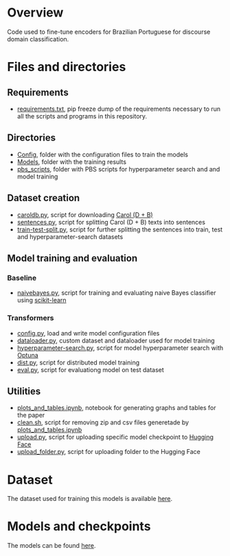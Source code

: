 # Overview

Code used to fine-tune encoders for Brazilian Portuguese for discourse domain classification.

# Files and directories
## Requirements
- [requirements.txt](./requirements.txt), pip freeze dump of the requirements necessary to run all the scripts and programs in this repository.

## Directories
- [Config](./Config), folder with the configuration files to train the models
- [Models](./Models), folder with the training results
- [pbs_scripts](./pbs_scripts), folder with PBS scripts for hyperparameter search and and model training

## Dataset creation
- [caroldb.py](./caroldb.py), script for downloading [Carol (D + B)](https://github.com/marianasturzeneker/SubcorporaCarolina)
- [sentences.py](./sentences.py), script for splitting Carol (D + B) texts into sentences
- [train-test-split.py](./train-test-split.py), script for further splitting the sentences into train, test and hyperparameter-search datasets

## Model training and evaluation
### Baseline
- [naivebayes.py](./naivebayes.py), script for training and evaluating naive Bayes classifier using [scikit-learn](https://scikit-learn.org/stable/)
### Transformers
- [config.py](./config.py), load and write model configuration files
- [dataloader.py](./dataloader.py), custom dataset and dataloader used for model training
- [hyperparameter-search.py](./hyperparameter-search.py), script for model hyperparameter search with [Optuna](https://optuna.org/)
- [dist.py](./dist.py), script for distributed model training
- [eval.py](./eval.py), script for evaluationg model on test dataset

## Utilities
- [plots_and_tables.ipynb](./plots_and_tables.ipynb), notebook for generating graphs and tables for the paper
- [clean.sh](./clean.sh), script for removing zip and csv files generetade by [plots_and_tables.ipynb](plots_and_tables.ipynb)
- [upload.py](./upload.py), script for uploading specific model checkpoint to [Hugging Face](./https://huggingface.co/)
- [upload_folder.py](./upload_folder.py), script for uploading folder to the Hugging Face


# Dataset
The dataset used for training this models is available [here](https://huggingface.co/datasets/carolina-c4ai/carol-domain-sents).

# Models and checkpoints
The models can be found [here](https://huggingface.co/collections/carolina-c4ai/ptbr-discourse-domain-classifiers-67c0d76167e68677cf30285b).
